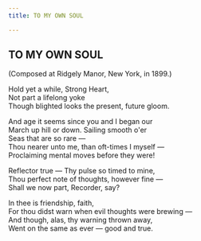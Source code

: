 ```yaml
---
title: TO MY OWN SOUL

---
```





  

## TO MY OWN SOUL

(Composed at Ridgely Manor, New York, in 1899.)

Hold yet a while, Strong Heart,  
Not part a lifelong yoke  
Though blighted looks the present, future gloom.

And age it seems since you and I began our  
March up hill or down. Sailing smooth o'er  
Seas that are so rare —  
Thou nearer unto me, than oft-times I myself —  
Proclaiming mental moves before they were!

Reflector true — Thy pulse so timed to mine,  
Thou perfect note of thoughts, however fine —  
Shall we now part, Recorder, say?

In thee is friendship, faith,  
For thou didst warn when evil thoughts were brewing —  
And though, alas, thy warning thrown away,  
Went on the same as ever — good and true.


